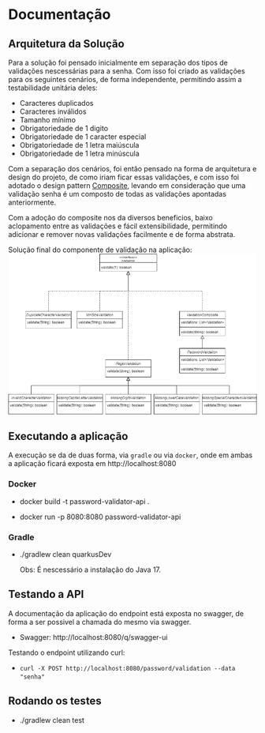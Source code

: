 # Documentação

## Arquitetura da Solução

Para a solução foi pensado inicialmente em separação dos tipos de validações nescessárias para a senha. Com isso foi criado as validações para os seguintes cenários, de forma independente, permitindo assim a testabilidade unitária deles:

- Caracteres duplicados
- Caracteres inválidos
- Tamanho mínimo
- Obrigatoriedade de 1 digito
- Obrigatoriedade de 1 caracter especial
- Obrigatoriedade de 1 letra maiúscula
- Obrigatoriedade de 1 letra minúscula

Com a separação dos cenários, foi então pensado na forma de arquitetura e design do projeto, de como iriam ficar essas validações, e com isso foi adotado o design pattern [Composite](https://refactoring.guru/pt-br/design-patterns/composite), levando em consideração que uma validação senha é um composto de todas as validações apontadas anteriormente.

Com a adoção do composite nos da diversos beneficios, baixo aclopamento entre as validações e fácil extensibilidade, permitindo adicionar e remover novas validações facilmente e de forma abstrata.

Solução final do componente de validação na aplicação:
![Diagrama de solução](Diagrama_solucao.png)

## Executando a aplicação

A execução se da de duas forma, via `gradle` ou via `docker`, onde em ambas a aplicação ficará exposta em http://localhost:8080

### Docker

- docker build -t password-validator-api .

- docker run -p 8080:8080 password-validator-api

### Gradle

- ./gradlew clean quarkusDev

  Obs: É nescessário a instalação do Java 17.

## Testando a API

A documentação da aplicação do endpoint está exposta no swagger, de forma a ser possivel a chamada do mesmo via swagger.

- Swagger: http://localhost:8080/q/swagger-ui

Testando o endpoint utilizando curl:

- `curl -X POST http://localhost:8080/password/validation --data "senha"`

## Rodando os testes

- ./gradlew clean test
